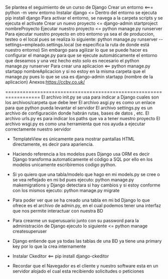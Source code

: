 Se plantea el seguimiento de un curso de Django
Crear un entorno <=== python -m venv entorno
Instalar django <= Dentro del entorno se ejecuta pip install django
Para activar el entorno, se navega a la carpeta scripts y se ejecuta el activate
Crear un nuevo proyecto <= django-admin startproject nombreProyecto
Ejecutar nuestro proyecto <= python manage.py runserver
Para ejecutar nuestro proyecto en otro entorno ya sea el de produccion, testeo o el local pues se realiza lo siguiente:
python manage.py runserver --settings=empleado.settings.local (se especifica la ruta de donde está nuestro entorno)
Sin embargo para agilizar lo que se puede hacer es  configurar el manage.py para que se ejecute automáticamente el entorno que deseamos
y una vez hecho esto solo es necesario el python manage.py runserver
Para crear una aplicacion <== python manage.py startapp nombreAplicacion y si no estoy en la misma carpeta que el manage.py
pues lo que se usa es django-admin startapp (nombre de la aplicacion)
Anexos:https://ccbv.co.uk/


==================================================================
El archivo init.py se usa para indicar a Django cuales son los archivos/carpeta que debe leer
El archivo asgi.py es como un enlace para que python pueda levantar el servidor
El archivo settings.py es un archivo de configuración donde habrán rutas, bases de datos , etc.
El archivo urls.py es para indicar los paths que va a tener nuestro proyecto
El archivo wsgi.py es como una herramienta que nos ayuda a ejecutar correctamente nuestro servidor
- TemplateView es únicamente para mostrar pantallas HTML directamente, es decir para apariencia.
- Haciendo referencia a los modelos pues Django usa ORM es decir Django transforma automaticamente el código a SQL por ello
en los modelos unicamente escribiremos codigo python.
- Si yo quiero que una tabla/modelo que hago en mi models.py se cree o se vea reflejado en mi bd pues ejecuto: python manage.py makemigrations y Django detectara si hay cambios y si estoy conforme con los mismos ejecuto:
python manage.py migrate
- Para poder ver que se ha creado una tabla en mi bd Django lo que ofrece es el archivo de admin.py, en el cual podemos tener  una interfaz
que nos permite interactuar con nuestra BD

- Para crearme un superusuario junto con su password para la administración de Django ejecuto lo siguiente <= python manage  createsuperuser

- Django entiende que ya todas las tablas de una BD ya tiene una primary key por lo que la crea internamente
- Instalar Ckeditor <== pip install django-ckeditor
- Recordar que el Navegador es el cliente y nuestro software esta en un servidor alojado el cual esta recibiendo solicitudes o peticiones